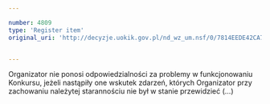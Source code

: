 ```yaml
---

number: 4809
type: 'Register item'
original_uri: 'http://decyzje.uokik.gov.pl/nd_wz_um.nsf/0/7814EEDE42CA79CBC1257B82003B5F3D?OpenDocument'


---
```


Organizator nie ponosi odpowiedzialności za problemy w funkcjonowaniu Konkursu, jeżeli nastąpiły one wskutek zdarzeń, których Organizator przy zachowaniu należytej starannościu nie był w stanie przewidzieć (...)
